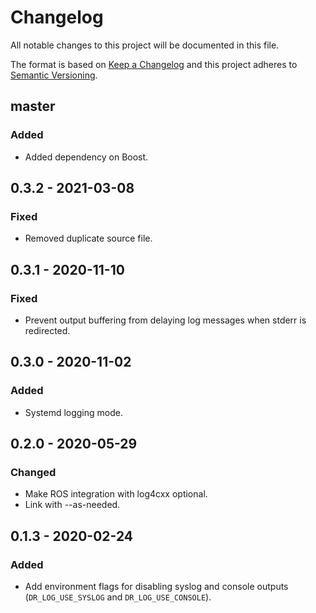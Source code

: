 # Changelog
All notable changes to this project will be documented in this file.

The format is based on [Keep a Changelog](https://keepachangelog.com/en/1.0.0/) and this project adheres to [Semantic Versioning](https://semver.org/spec/v2.0.0.html).

## master
### Added
- Added dependency on Boost.

## 0.3.2 - 2021-03-08
### Fixed
- Removed duplicate source file.

## 0.3.1 - 2020-11-10
### Fixed
- Prevent output buffering from delaying log messages when stderr is redirected.

## 0.3.0 - 2020-11-02
### Added
- Systemd logging mode.

## 0.2.0 - 2020-05-29
### Changed
- Make ROS integration with log4cxx optional.
- Link with --as-needed.

## 0.1.3 - 2020-02-24
### Added
- Add environment flags for disabling syslog and console outputs (`DR_LOG_USE_SYSLOG` and `DR_LOG_USE_CONSOLE`).
